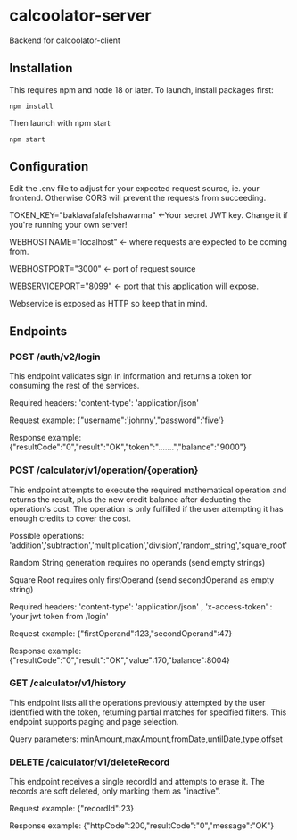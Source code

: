 # calcoolator-server
Backend for calcoolator-client

## Installation
This requires npm and node 18 or later.
To launch, install packages first:

`npm install`

Then launch with npm start:

`npm start`

## Configuration
Edit the .env file to adjust for your expected request source, ie. your frontend. Otherwise CORS will prevent the requests from succeeding.

TOKEN_KEY="baklavafalafelshawarma" <-Your secret JWT key. Change it if you're running your own server!

WEBHOSTNAME="localhost" <- where requests are expected to be coming from.

WEBHOSTPORT="3000" <- port of request source

WEBSERVICEPORT="8099" <- port that this application will expose.


Webservice is exposed as HTTP so keep that in mind.

## Endpoints

### POST /auth/v2/login
This endpoint validates sign in information and returns a token for consuming the rest of the services.

Required headers: 'content-type': 'application/json'

Request example: {"username":'johnny',"password":'five'}

Response example: {"resultCode":"0","result":"OK","token":".......","balance":"9000"}


### POST /calculator/v1/operation/{operation}
This endpoint attempts to execute the required mathematical operation and returns the result, plus the new credit balance after deducting the operation's cost. The operation is only fulfilled if the user attempting it has enough credits to cover the cost.

Possible operations: 'addition','subtraction','multiplication','division','random_string','square_root'

Random String generation requires no operands (send empty strings)

Square Root requires only firstOperand (send secondOperand as empty string)

Required headers: 'content-type': 'application/json' , 'x-access-token' : 'your jwt token from /login'

Request example: {"firstOperand":123,"secondOperand":47}

Response example: {"resultCode":"0","result":"OK","value":170,"balance":8004}

### GET /calculator/v1/history
This endpoint lists all the operations previously attempted by the user identified with the token, returning partial matches for specified filters.
This endpoint supports paging and page selection.

Query parameters: minAmount,maxAmount,fromDate,untilDate,type,offset

### DELETE /calculator/v1/deleteRecord
This endpoint receives a single recordId and attempts to erase it.
The records are soft deleted, only marking them as "inactive".

Request example: {"recordId":23}

Response example: {"httpCode":200,"resultCode":"0","message":"OK"}

